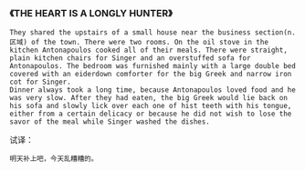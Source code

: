 ### 《THE HEART IS A LONGLY HUNTER》
    They shared the upstairs of a small house near the business section(n.区域) of the town. There were two rooms. On the oil stove in the kitchen Antonapoulos cooked all of their meals. There were straight, plain kitchen chairs for Singer and an overstuffed sofa for Antonapoulos. The bedroom was furnished mainly with a large double bed covered with an eiderdown comforter for the big Greek and narrow iron cot for Singer.
    Dinner always took a long time, because Antonapoulos loved food and he was very slow. After they had eaten, the big Greek would lie back on his sofa and slowly lick over each one of hist teeth with his tongue, either from a certain delicacy or because he did not wish to lose the savor of the meal while Singer washed the dishes.

  试译：<br>

    明天补上吧，今天乱糟糟的。